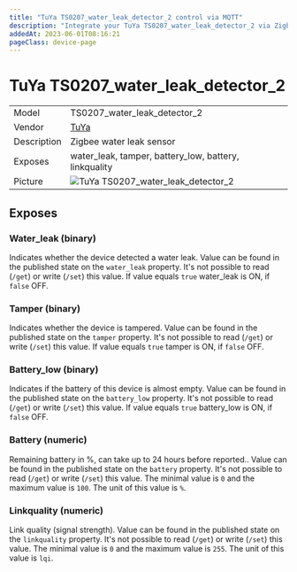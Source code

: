 ```yaml
---
title: "TuYa TS0207_water_leak_detector_2 control via MQTT"
description: "Integrate your TuYa TS0207_water_leak_detector_2 via Zigbee2MQTT with whatever smart home infrastructure you are using without the vendor's bridge or gateway."
addedAt: 2023-06-01T08:16:21
pageClass: device-page
---
```


<!-- !!!! -->
<!-- ATTENTION: This file is auto-generated through docgen! -->
<!-- You can only edit the "Notes"-Section between the two comment lines "Notes BEGIN" and "Notes END". -->
<!-- Do not use h1 or h2 heading within "## Notes"-Section. -->
<!-- !!!! -->

# TuYa TS0207_water_leak_detector_2

|     |     |
|-----|-----|
| Model | TS0207_water_leak_detector_2  |
| Vendor  | [TuYa](/supported-devices/#v=TuYa)  |
| Description | Zigbee water leak sensor |
| Exposes | water_leak, tamper, battery_low, battery, linkquality |
| Picture | ![TuYa TS0207_water_leak_detector_2](https://www.zigbee2mqtt.io/images/devices/TS0207_water_leak_detector_2.jpg) |


<!-- Notes BEGIN: You can edit here. Add "## Notes" headline if not already present. -->


<!-- Notes END: Do not edit below this line -->




## Exposes

### Water_leak (binary)
Indicates whether the device detected a water leak.
Value can be found in the published state on the `water_leak` property.
It's not possible to read (`/get`) or write (`/set`) this value.
If value equals `true` water_leak is ON, if `false` OFF.

### Tamper (binary)
Indicates whether the device is tampered.
Value can be found in the published state on the `tamper` property.
It's not possible to read (`/get`) or write (`/set`) this value.
If value equals `true` tamper is ON, if `false` OFF.

### Battery_low (binary)
Indicates if the battery of this device is almost empty.
Value can be found in the published state on the `battery_low` property.
It's not possible to read (`/get`) or write (`/set`) this value.
If value equals `true` battery_low is ON, if `false` OFF.

### Battery (numeric)
Remaining battery in %, can take up to 24 hours before reported..
Value can be found in the published state on the `battery` property.
It's not possible to read (`/get`) or write (`/set`) this value.
The minimal value is `0` and the maximum value is `100`.
The unit of this value is `%`.

### Linkquality (numeric)
Link quality (signal strength).
Value can be found in the published state on the `linkquality` property.
It's not possible to read (`/get`) or write (`/set`) this value.
The minimal value is `0` and the maximum value is `255`.
The unit of this value is `lqi`.

